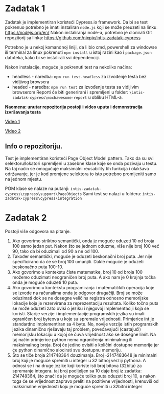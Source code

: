 # Zadatak 1
Zadatak je implementiran koristeći Cypress.io framework.
Da bi se test pokrenuo potrebno je imati instaliran `node.js` koji se može preuzeti na linku: https://nodejs.org/en/
Nakon instaliranja node-a, potrebno je clonirati Git repozitorij sa linka: https://github.com/nixpix/intis-zadatak-cypress

Potrebno je u nekoj komandnoj liniji, da li bio cmd, powershell za windowse ili terminal za linux pokrenuti `npm install` u istoj razini kao i `package.json` datoteka, kako bi se instalirali svi dependenciji.

Nakon instalacije, moguće je pokrenuti test na nekoliko načina:

 - headless  - naredba: `npm run test-headless` za izvođenje testa bez vidljivog browsera
 - headed - naredba: `npm run test` za izvođenje testa sa vidljivim browserom
Reporti će biti generirani i spremljeni u folder: `\intis-zadatak-cypress\mochawesome-report` u obliku HTML-a.

**Naomena: unutar repozitorija postoji i video uputa i demonstracija izvršavanja testa**

[Video 1](https://github.com/nixpix/intis-zadatak-cypress/raw/main/01%20-%20Setup%20and%20run%20headed%20mode.mp4)

[Video 2](https://github.com/nixpix/intis-zadatak-cypress/raw/main/02%20-%20Run%20headless%20mode.mp4)

## Info o repozitoriju.
Test je implementiran koristeći Page Object Model pattern. 
Tako da su svi selektoru/lokatori spremljeni u zasebne klase koje se onda pozivaju u testu. Na taj način se omogućuje maksimalni reusability tih funkcija i olakšava održavanje, jer je kod promjene selektora to isto potrebno promijeniti samo na jednom mjestu.

POM klase se nalaze na putanji: `intis-zadatak-cypress\cypress\support\PageObjects`
Sami test se nalazi u folderu: `intis-zadatak-cypress\cypress\integration`


# Zadatak 2

Postoji više odgovora na pitanje.

 1. Ako govorimo striktno semantički, onda je moguće oduzeti 10 od broja 100 samo jedan put. Nakon što se jednom oduzme, više nije broj 100 već 90, tako da bi oduzimali od 90 a ne od 100.
 2. Također semantički, moguće je oduzeti beskonačni broj puta. Jer nije specificirano da će se broj 100 umanjiti. Dakle moguće je oduzeti beskonačno puta 100-10.
 3. Ako govorimo u kontekstu čiste matematike, broj 10 od broja 100 možemo oduzimati neograničen broj puta. A ako nam je 0 krajnja točka onda je moguće oduzeti 10 puta.
 4. Ako govorimo u kontekstu programiranja i matematičkih operacija koje se izvode na računalima onda je odgovor drugačiji. Broj se može oduzimati dok se ne dosegne veličina registra odnosno memorijske lokacije koja je rezervirana za reprezentaciju rezultata. Koliko točno puta se može oduzeti zato ovisi o jeziku i njegovoj implementaciji koja se koristi. Starije verzije i implementacije programskih jezika su imali ograničen broj byteova u koje su spremale vrijednosti. Primjerice int je standardno implementiran sa 4 byte. No, novije verzije istih programskih jezika dinamično rješavaju taj problem, povećavajući (castajući) memorijsku lokaciju u kojoj se čuva vrijednost ako se dosegne limit. Na taj način primjerice python nema ograničenja minimalnog ili maksimalnog broja. Broj će jedino ovisiti o količini dostupne memorije jer će python dinamično alocirati svu dostupnu memoriju.
 5. Što se tiče broja 214748364 douzimanja. Broj -2147483648 je minimalni broj koji je moguće spremiti u integer u 32 bitnoj verziji pythona. A odnosi se i na druge jezike koji koriste isti broj bitova (32bita) za spremanje integera. taj broj podijeljen sa 10 daje broj iz zadatka: 214748364, što znači da je moguće toliko puta oduzeti broj 10, a nakon toga će se vrijednost zapravo preliti na pozitivne vrijednosti, krenuvši od maksimalne vrijednosti koju je moguće spremiti u 32bitni integer